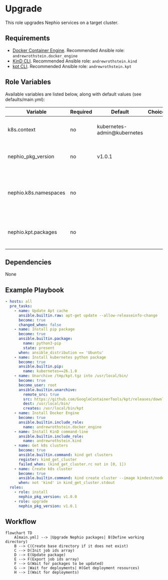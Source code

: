 # Upgrade

This role upgrades Nephio services on a target cluster.

## Requirements

* [Docker Container Engine](https://docs.docker.com/engine/install/). Recommended Ansible role: `andrewrothstein.docker_engine`
* [KinD CLI](https://kind.sigs.k8s.io/docs/user/quick-start/#installation). Recommended Ansible role: `andrewrothstein.kind`
* [kpt CLI](https://kpt.dev/installation/kpt-cli). Recommended Ansible role: `andrewrothstein.kpt`

## Role Variables

Available variables are listed below, along with default values (see defaults/main.yml):

| Variable                   | Required | Default       | Choices | Comments                                                               |
|----------------------------|----------|---------------|---------|------------------------------------------------------------------------|
| k8s.context                | no       | kubernetes-admin@kubernetes     |         | Kubernetes context to create resources                                 |
| nephio_pkg_version         | no       | v1.0.1        |         | Default version for all kpt packages                                   |
| nephio.k8s.namespaces      | no       |               |         | List of Kubernetes namespaces to watch for Nephio deployment resources |
| nephio.kpt.packages        | no       |               |         | List of Nephio kpt packages to be upgraded                             |

## Dependencies

None

## Example Playbook

```yaml
- hosts: all
  pre_tasks:
    - name: Update Apt cache
      ansible.builtin.raw: apt-get update --allow-releaseinfo-change
      become: true
      changed_when: false
    - name: Install pip package
      become: true
      ansible.builtin.package:
        name: python3-pip
        state: present
      when: ansible_distribution == 'Ubuntu'
    - name: Install kubernetes python package
      become: true
      ansible.builtin.pip:
        name: kubernetes==26.1.0
    - name: Unarchive /tmp/kpt.tgz into /usr/local/bin/
      become: true
      become_user: root
      ansible.builtin.unarchive:
        remote_src: true
        src: https://github.com/GoogleContainerTools/kpt/releases/download/v1.0.0-beta.49/kpt_linux_amd64-1.0.0-beta.49.tar.gz
        dest: /usr/local/bin/
        creates: /usr/local/bin/kpt
    - name: Install Docker Engine
      become: true
      ansible.builtin.include_role:
        name: andrewrothstein.docker_engine
    - name: Install KinD command-line
      ansible.builtin.include_role:
        name: andrewrothstein.kind
    - name: Get k8s clusters
      become: true
      ansible.builtin.command: kind get clusters
      register: kind_get_cluster
      failed_when: (kind_get_cluster.rc not in [0, 1])
    - name: Create k8s cluster
      become: true
      ansible.builtin.command: kind create cluster --image kindest/node:v1.27.1
      when: not 'kind' in kind_get_cluster.stdout
  roles:
    - role: install
      nephio_pkg_version: v1.0.0
    - role: upgrade
      nephio_pkg_version: v1.0.1
```

## Workflow

```mermaid
flowchart TD
    A[main.yml] --> |Upgrade Nephio packages| B(Define working directory)
    B --> C(Create base directory if it does not exist)
    C --> D(Init job ids array)
    D --> E(Update package)
    E --> F(Export job ids array)
    F --> G(Wait for packages to be updated)
    G --> |Wait for deployments| H(Get deployment resources)
    H --> I(Wait for deployments)
```

